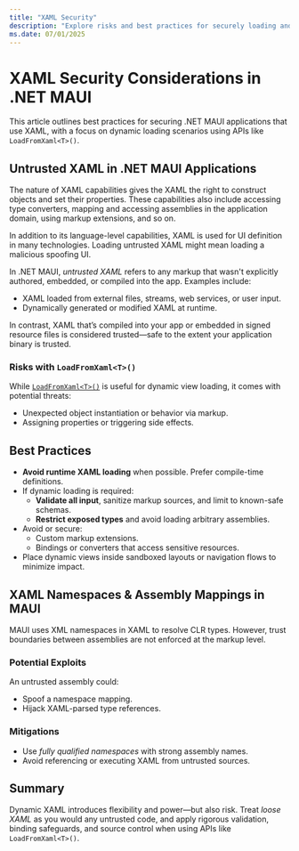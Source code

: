```yaml
---
title: "XAML Security"
description: "Explore risks and best practices for securely loading and handling dynamic XAML in .NET MAUI"
ms.date: 07/01/2025
---
```


# XAML Security Considerations in .NET MAUI

This article outlines best practices for securing .NET MAUI applications that use XAML, with a focus on dynamic loading scenarios using APIs like `LoadFromXaml<T>()`.

## Untrusted XAML in .NET MAUI Applications

The nature of XAML capabilities gives the XAML the right to construct objects and set their properties. These capabilities also include accessing type converters, mapping and accessing assemblies in the application domain, using markup extensions, and so on.

In addition to its language-level capabilities, XAML is used for UI definition in many technologies. Loading untrusted XAML might mean loading a malicious spoofing UI.

In .NET MAUI, *untrusted XAML* refers to any markup that wasn't explicitly authored, embedded, or compiled into the app. Examples include:

- XAML loaded from external files, streams, web services, or user input.
- Dynamically generated or modified XAML at runtime.

In contrast, XAML that’s compiled into your app or embedded in signed resource files is considered trusted—safe to the extent your application binary is trusted.

### Risks with `LoadFromXaml<T>()`

While [`LoadFromXaml<T>()`](/dotnet/maui/xaml/runtime-load) is useful for dynamic view loading, it comes with potential threats:

- Unexpected object instantiation or behavior via markup.
- Assigning properties or triggering side effects.

## Best Practices

- **Avoid runtime XAML loading** when possible. Prefer compile-time definitions.
- If dynamic loading is required:
  - **Validate all input**, sanitize markup sources, and limit to known-safe schemas.
  - **Restrict exposed types** and avoid loading arbitrary assemblies.
- Avoid or secure:
  - Custom markup extensions.
  - Bindings or converters that access sensitive resources.
- Place dynamic views inside sandboxed layouts or navigation flows to minimize impact.

## XAML Namespaces & Assembly Mappings in MAUI

MAUI uses XML namespaces in XAML to resolve CLR types. However, trust boundaries between assemblies are not enforced at the markup level.

### Potential Exploits

An untrusted assembly could:

- Spoof a namespace mapping.
- Hijack XAML-parsed type references.
  
### Mitigations

- Use *fully qualified namespaces* with strong assembly names.
- Avoid referencing or executing XAML from untrusted sources.

## Summary

Dynamic XAML introduces flexibility and power—but also risk. Treat *loose XAML* as you would any untrusted code, and apply rigorous validation, binding safeguards, and source control when using APIs like `LoadFromXaml<T>()`.
